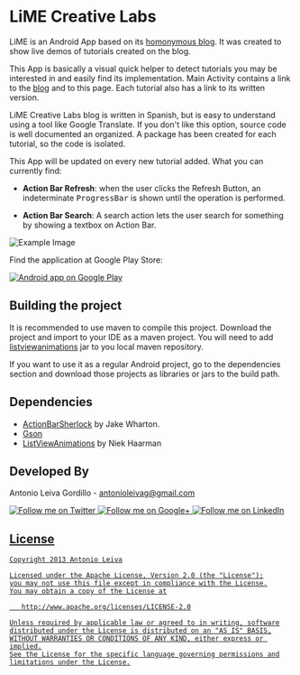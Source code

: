 LiME Creative Labs
=================

LiME is an Android App based on its [homonymous blog][5]. It was created to show live demos of tutorials created on the blog.

This App is basically a visual quick helper to detect tutorials you may be interested in and easily find its implementation. Main Activity contains a link to the [blog][5] and to this page. Each tutorial also has a link to its written version.

LiME Creative Labs blog is written in Spanish, but is easy to understand using a tool like Google Translate. If you don't like this option, source code is well documented an organized. A package has been created for each tutorial, so the code is isolated.

This App will be updated on every new tutorial added. What you can currently find:

* __Action Bar Refresh__: when the user clicks the Refresh Button, an indeterminate <tt>ProgressBar</tt> is shown until the operation is performed.

* __Action Bar Search__: A search action lets the user search for something by showing a textbox on Action Bar.

![Example Image][1]

Find the application at Google Play Store:

<a href="https://play.google.com/store/apps/details?id=com.limecreativelabs.app">
  <img alt="Android app on Google Play"
       src="https://developer.android.com/images/brand/en_app_rgb_wo_45.png" />
</a>


Building the project
-------------------------

It is recommended to use maven to compile this project. Download the project and import to your IDE as a maven project. You will need to add [listviewanimations][2] jar to you local maven repository.

If you want to use it as a regular Android project, go to the dependencies section and download those projects as libraries or jars to the build path.

Dependencies
--------------------

* [ActionBarSherlock][3] by Jake Wharton.
* [Gson][4]
* [ListViewAnimations][2] by Niek Haarman

Developed By
--------------------

Antonio Leiva Gordillo - <antonioleivag@gmail.com>

<a href="http://twitter.com/lime_cl">
  <img alt="Follow me on Twitter"
       src="https://raw.github.com/antoniolg/LimeApp/master/art/social/twitter.jpg" />
</a>
<a href="https://plus.google.com/107221928564556085738">
  <img alt="Follow me on Google+"
       src="https://raw.github.com/antoniolg/LimeApp/master/art/social/google-plus.jpg" />
</a>
<a href="http://es.linkedin.com/in/antoniolg">
  <img alt="Follow me on LinkedIn"
       src="https://raw.github.com/antoniolg/LimeApp/master/art/social/linked-in.jpg" />

License
-----------

    Copyright 2013 Antonio Leiva

    Licensed under the Apache License, Version 2.0 (the "License");
    you may not use this file except in compliance with the License.
    You may obtain a copy of the License at

       http://www.apache.org/licenses/LICENSE-2.0

    Unless required by applicable law or agreed to in writing, software
    distributed under the License is distributed on an "AS IS" BASIS,
    WITHOUT WARRANTIES OR CONDITIONS OF ANY KIND, either express or implied.
    See the License for the specific language governing permissions and
    limitations under the License.




 [1]: https://raw.github.com/antoniolg/LimeApp/master/art/screenshots.png
 [2]: https://github.com/nhaarman/ListViewAnimations
 [3]: https://www.actionbarsherlock.com
 [4]: https://code.google.com/p/google-gson/
 [5]: http://www.limecreativelabs.com/?utm_source=main&utm_medium=readme&utm_campaign=github